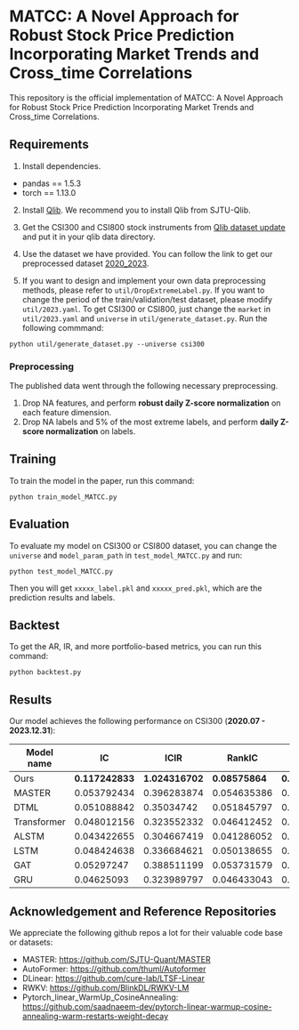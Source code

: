 # MATCC: A Novel Approach for Robust Stock Price Prediction Incorporating Market Trends and Cross_time Correlations

This repository is the official implementation of MATCC: A Novel Approach for Robust Stock Price Prediction Incorporating Market Trends and Cross_time Correlations.

## Requirements

1. Install dependencies.

- pandas == 1.5.3
- torch == 1.13.0

2. Install [Qlib](https://github.com/SJTU-Quant/qlib). We recommend you to install Qlib from SJTU-Qlib.

3. Get the CSI300 and CSI800 stock instruments from [Qlib dataset update](https://github.com/chenditc/investment_data/releases) and put it in your qlib data directory.

4. Use the dataset we have provided. You can follow the link to get our preprocessed dataset [2020_2023](https://pan.baidu.com/s/15gt3FcnwqTBAy5oPbzhOsA?pwd=1234).

5. If you want to design and implement your own data preprocessing methods, please refer to `util/DropExtremeLabel.py`. If you want to change the period of the train/validation/test dataset, please modify `util/2023.yaml`. To get CSI300 or CSI800, just change the `market` in `util/2023.yaml` and `universe` in `util/generate_dataset.py`. Run the following commmand:

```
python util/generate_dataset.py --universe csi300
```

### Preprocessing

The published data went through the following necessary preprocessing.

1. Drop NA features, and perform **robust daily Z-score normalization** on each feature dimension.
2. Drop NA labels and 5% of the most extreme labels, and perform **daily Z-score normalization** on labels.

## Training

To train the model in the paper, run this command:

```train
python train_model_MATCC.py
```

## Evaluation

To evaluate my model on CSI300 or CSI800 dataset, you can change the `universe` and `model_param_path` in `test_model_MATCC.py` and run:

```eval
python test_model_MATCC.py
```

Then you will get `xxxxx_label.pkl` and `xxxxx_pred.pkl`, which are the prediction results and labels.

## Backtest

To get the AR, IR, and more portfolio-based metrics, you can run this command:

```backtest
python backtest.py
```

## Results

Our model achieves the following performance on CSI300 (**2020.07 - 2023.12.31**):

| Model name  | IC              | ICIR            | RankIC         | RankICIR        | AR              | IR              |
| ----------- | --------------- | --------------- | -------------- | --------------- | --------------- | --------------- |
| Ours        | **0.117242833** | **1.024316702** | **0.08575864** | **0.870096253** | **0.803259517** | **8.466878624** |
| MASTER      | 0.053792434     | 0.396283874     | 0.054635386    | 0.39024223      | 0.195310604     | 1.930453898     |
| DTML        | 0.051088842     | 0.35034742      | 0.051845797    | 0.351184897     | 0.154697641     | 1.537347888     |
| Transformer | 0.048012156     | 0.323552332     | 0.046412452    | 0.324412535     | 0.113665438     | 1.036304061     |
| ALSTM       | 0.043422655     | 0.304667419     | 0.041286052    | 0.303555486     | 0.110967154     | 1.092517725     |
| LSTM        | 0.048424638     | 0.336684621     | 0.050138655    | 0.340297238     | 0.132869265     | 1.336330359     |
| GAT         | 0.05297247      | 0.388511199     | 0.053731579    | 0.388697025     | 0.187204099     | 1.914184519     |
| GRU         | 0.04625093      | 0.323989797     | 0.046433043    | 0.326022902     | 0.107347975     | 1.048304919     |

## Acknowledgement and Reference Repositories

We appreciate the following github repos a lot for their valuable code base or datasets:

- MASTER: https://github.com/SJTU-Quant/MASTER
- AutoFormer: https://github.com/thuml/Autoformer
- DLinear: https://github.com/cure-lab/LTSF-Linear
- RWKV: https://github.com/BlinkDL/RWKV-LM
- Pytorch_linear_WarmUp_CosineAnnealing: https://github.com/saadnaeem-dev/pytorch-linear-warmup-cosine-annealing-warm-restarts-weight-decay
